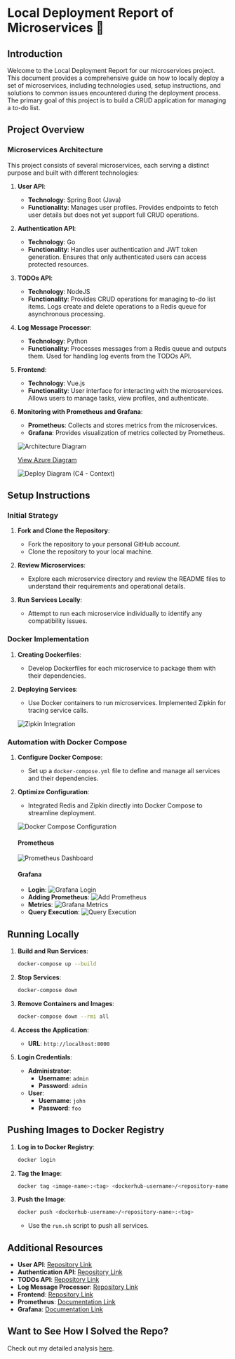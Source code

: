 # Local Deployment Report of Microservices 🚀

## Introduction

Welcome to the Local Deployment Report for our microservices project. This document provides a comprehensive guide on how to locally deploy a set of microservices, including technologies used, setup instructions, and solutions to common issues encountered during the deployment process. The primary goal of this project is to build a CRUD application for managing a to-do list.

## Project Overview

### Microservices Architecture

This project consists of several microservices, each serving a distinct purpose and built with different technologies:

1. **User API**:
   - **Technology**: Spring Boot (Java)
   - **Functionality**: Manages user profiles. Provides endpoints to fetch user details but does not yet support full CRUD operations.

2. **Authentication API**:
   - **Technology**: Go
   - **Functionality**: Handles user authentication and JWT token generation. Ensures that only authenticated users can access protected resources.

3. **TODOs API**:
   - **Technology**: NodeJS
   - **Functionality**: Provides CRUD operations for managing to-do list items. Logs create and delete operations to a Redis queue for asynchronous processing.

4. **Log Message Processor**:
   - **Technology**: Python
   - **Functionality**: Processes messages from a Redis queue and outputs them. Used for handling log events from the TODOs API.

5. **Frontend**:
   - **Technology**: Vue.js
   - **Functionality**: User interface for interacting with the microservices. Allows users to manage tasks, view profiles, and authenticate.

6. **Monitoring with Prometheus and Grafana**:
   - **Prometheus**: Collects and stores metrics from the microservices.
   - **Grafana**: Provides visualization of metrics collected by Prometheus.

   ![Architecture Diagram](/arch-img/Microservices.png)
   
   [View Azure Diagram](arch-img/azure-diagram.pdf)
   
   ![Deploy Diagram (C4 - Context)](/arch-img/c4-diagram.png)

## Setup Instructions

### Initial Strategy

1. **Fork and Clone the Repository**:
   - Fork the repository to your personal GitHub account.
   - Clone the repository to your local machine.

2. **Review Microservices**:
   - Explore each microservice directory and review the README files to understand their requirements and operational details.

3. **Run Services Locally**:
   - Attempt to run each microservice individually to identify any compatibility issues.

### Docker Implementation

1. **Creating Dockerfiles**:
   - Develop Dockerfiles for each microservice to package them with their dependencies.

2. **Deploying Services**:
   - Use Docker containers to run microservices. Implemented Zipkin for tracing service calls.

   ![Zipkin Integration](/evidence-img/image4.png)

### Automation with Docker Compose

1. **Configure Docker Compose**:
   - Set up a `docker-compose.yml` file to define and manage all services and their dependencies.

2. **Optimize Configuration**:
   - Integrated Redis and Zipkin directly into Docker Compose to streamline deployment.

   ![Docker Compose Configuration](/evidence-img/image2.png)

   #### Prometheus
   ![Prometheus Dashboard](/evidence-img/image5.png)

   #### Grafana
   - **Login**: ![Grafana Login](/evidence-img/image6.png)
   - **Adding Prometheus**: ![Add Prometheus](/evidence-img/image7.png)
   - **Metrics**: ![Grafana Metrics](/evidence-img/image8.png)
   - **Query Execution**: ![Query Execution](/evidence-img/image9.png)

## Running Locally

1. **Build and Run Services**:
   ```bash
   docker-compose up --build
   ```

2. **Stop Services**:
   ```bash
   docker-compose down
   ```

3. **Remove Containers and Images**:
   ```bash
   docker-compose down --rmi all
   ```

4. **Access the Application**:
   - **URL**: `http://localhost:8000`

5. **Login Credentials**:
   - **Administrator**:
     - **Username**: `admin`
     - **Password**: `admin`
   - **User**:
     - **Username**: `john`
     - **Password**: `foo`

## Pushing Images to Docker Registry

1. **Log in to Docker Registry**:
   ```bash
   docker login
   ```

2. **Tag the Image**:
   ```bash
   docker tag <image-name>:<tag> <dockerhub-username>/<repository-name>:<tag>
   ```

3. **Push the Image**:
   ```bash
   docker push <dockerhub-username>/<repository-name>:<tag>
   ```

   - Use the `run.sh` script to push all services.

## Additional Resources

- **User API**: [Repository Link](https://hub.docker.com/repository/docker/sebastian411/users-api)
- **Authentication API**: [Repository Link](https://hub.docker.com/repository/docker/sebastian411/auth-api)
- **TODOs API**: [Repository Link](https://hub.docker.com/repository/docker/sebastian411/todos-api)
- **Log Message Processor**: [Repository Link](https://hub.docker.com/repository/docker/sebastian411/log-message-processor)
- **Frontend**: [Repository Link](https://hub.docker.com/repository/docker/sebastian411/frontend)
- **Prometheus**: [Documentation Link](https://prometheus.io/docs/introduction/overview/)
- **Grafana**: [Documentation Link](https://grafana.com/docs/grafana/latest/)

## Want to See How I Solved the Repo?

Check out my detailed analysis [here](analysis.md).

